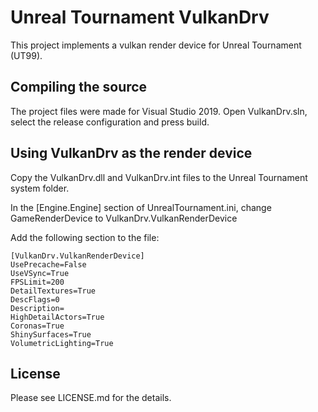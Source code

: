 # Unreal Tournament VulkanDrv
This project implements a vulkan render device for Unreal Tournament (UT99).

## Compiling the source

The project files were made for Visual Studio 2019. Open VulkanDrv.sln, select the release configuration and press build.

## Using VulkanDrv as the render device

Copy the VulkanDrv.dll and VulkanDrv.int files to the Unreal Tournament system folder.

In the [Engine.Engine] section of UnrealTournament.ini, change GameRenderDevice to VulkanDrv.VulkanRenderDevice

Add the following section to the file:

	[VulkanDrv.VulkanRenderDevice]
	UsePrecache=False
	UseVSync=True
	FPSLimit=200
	DetailTextures=True
	DescFlags=0
	Description=
	HighDetailActors=True
	Coronas=True
	ShinySurfaces=True
	VolumetricLighting=True

## License

Please see LICENSE.md for the details.

